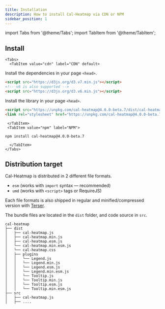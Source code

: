 ```yaml
---
title: Installation
description: How to install Cal-Heatmap via CDN or NPM
sidebar_position: 1
---
```


import Tabs from '@theme/Tabs';
import TabItem from '@theme/TabItem';

## Install

```mdx-code-block
<Tabs>
  <TabItem value="cdn" label="CDN" default>
```

Install the dependencies in your page `<head>`.

```html
<script src="https://d3js.org/d3.v7.min.js"></script>
<!-- v6 is also supported -->
<script src="https://d3js.org/d3.v6.min.js"></script>
```

Install the library in your page `<head>`.

```html
<script src="https://unpkg.com/cal-heatmap@4.0.0-beta.7/dist/cal-heatmap.min.js"></script>
<link rel="stylesheet" href="https://unpkg.com/cal-heatmap@4.0.0-beta.7/dist/cal-heatmap.css"></script>
```

```mdx-code-block
 </TabItem>
 <TabItem value="npm" label="NPM">
```

```
npm install cal-heatmap@4.0.0-beta.7
```

```mdx-code-block
  </TabItem>
</Tabs>
```

## Distribution target

Cal-Heatmap is distributed in 2 different file formats.

- `esm` (works with `import` syntax — recommended)
- `umd` (works with `<script>` tags or RequireJS)

Each file formats is also shipped in regular and minified/compressed version with [Terser](https://github.com/terser/terser).

The bundle files are located in the `dist` folder, and code source in `src`.

```
cal-heatmap
├── dist
│   ├── cal-heatmap.js
│   ├── cal-heatmap.min.js
│   ├── cal-heatmap.esm.js
│   └── cal-heatmap.min.esm.js
│   └── cal-heatmap.css
│   ├── plugins
│   │   └── Legend.js
│   │   └── Legend.min.js
│   │   └── Legend.esm.js
│   │   └── Legend.min.esm.js
│   │   └── Tooltip.js
│   │   └── Tooltip.min.js
│   │   └── Tooltip.esm.js
│   │   └── Tooltip.min.esm.js
├── src
│   ├── cal-heatmap.js
│   ├── ....

```
